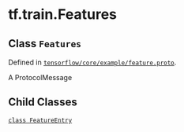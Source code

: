 <div itemscope itemtype="http://developers.google.com/ReferenceObject">
<meta itemprop="name" content="tf.train.Features" />
<meta itemprop="path" content="Stable" />
<meta itemprop="property" content="FeatureEntry"/>
</div>

# tf.train.Features

## Class `Features`





Defined in [`tensorflow/core/example/feature.proto`](/code/stable/tensorflow/core/example/feature.proto).

A ProtocolMessage

## Child Classes
[`class FeatureEntry`](../../tf/train/Features/FeatureEntry.md)

